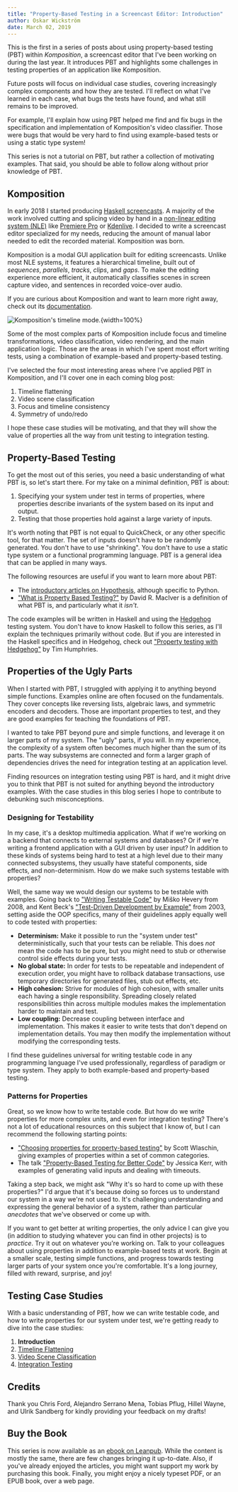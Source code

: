 ```yaml
---
title: "Property-Based Testing in a Screencast Editor: Introduction"
author: Oskar Wickström
date: March 02, 2019
---
```


This is the first in a series of posts about using property-based
testing (PBT) within _Komposition_, a screencast editor that I've been
working on during the last year. It introduces PBT and highlights some
challenges in testing properties of an application like Komposition.

Future posts will focus on individual case studies, covering
increasingly complex components and how they are tested. I'll reflect
on what I've learned in each case, what bugs the tests have found, and
what still remains to be improved.

For example, I'll explain how using PBT helped me find and fix bugs in
the specification and implementation of Komposition's video
classifier. Those were bugs that would be very hard to find using
example-based tests or using a static type system!

This series is not a tutorial on PBT, but rather a collection of
motivating examples. That said, you should be able to follow along
without prior knowledge of PBT.

## Komposition

In early 2018 I started producing [Haskell
screencasts](https://haskell-at-work.com). A majority of the work
involved cutting and splicing video by hand in a [non-linear editing
system (NLE)](https://en.wikipedia.org/wiki/Non-linear_editing_system)
like [Premiere Pro](https://en.wikipedia.org/wiki/Adobe_Premiere_Pro)
or [Kdenlive](https://kdenlive.org/en/). I decided to write a
screencast editor specialized for my needs, reducing the amount of
manual labor needed to edit the recorded material. Komposition was
born.

Komposition is a modal GUI application built for editing
screencasts. Unlike most NLE systems, it features a hierarchical
timeline, built out of _sequences_, _parallels_, _tracks_, _clips_,
and _gaps_. To make the editing experience more efficient, it
automatically classifies scenes in screen capture video, and sentences
in recorded voice-over audio.

If you are curious about Komposition and want to learn more right
away, check out its
[documentation](https://owickstrom.github.io/komposition/).

![Komposition's timeline mode.](/assets/property-based-testing-the-ugly-parts/komposition-light.png){width=100%}

Some of the most complex parts of Komposition include focus and
timeline transformations, video classification, video rendering, and
the main application logic. Those are the areas in which I've spent
most effort writing tests, using a combination of example-based and
property-based testing.

I've selected the four most interesting areas where I've applied PBT
in Komposition, and I'll cover one in each coming blog post:

1. Timeline flattening
2. Video scene classification
3. Focus and timeline consistency
4. Symmetry of undo/redo

I hope these case studies will be motivating, and that they will show
the value of properties all the way from unit testing to integration
testing.

## Property-Based Testing

To get the most out of this series, you need a basic understanding of
what PBT is, so let's start there. For my take on a minimal
definition, PBT is about:

1. Specifying your system under test in terms of properties, where
   properties describe invariants of the system based on its input
   and output.
2. Testing that those properties hold against a large variety of
   inputs.

It's worth noting that PBT is not equal to QuickCheck, or any other
specific tool, for that matter. The set of inputs doesn't have to be
randomly generated. You don't have to use "shrinking". You don't have
to use a static type system or a functional programming language. PBT
is a general idea that can be applied in many ways.

The following resources are useful if you want to learn more about
PBT:

* The [introductory articles on
  Hypothesis](https://hypothesis.works/articles/intro/), although
  specific to Python.
* ["What is Property Based
  Testing?"](https://hypothesis.works/articles/what-is-property-based-testing/)
  by David R. MacIver is a definition of what PBT is, and particularly
  what it _isn't_.

The code examples will be written in Haskell and using the
[Hedgehog](https://hackage.haskell.org/package/hedgehog) testing
system. You don't have to know Haskell to follow this series, as
I'll explain the techniques primarily without code. But if you are
interested in the Haskell specifics and in Hedgehog, check out
["Property testing with
Hedgehog"](https://teh.id.au/#/posts/2017/04/23/property-testing-with-hedgehog/)
by Tim Humphries.

## Properties of the Ugly Parts

When I started with PBT, I struggled with applying it to anything
beyond simple functions. Examples online are often focused on the
fundamentals. They cover concepts like reversing lists, algebraic
laws, and symmetric encoders and decoders. Those are important
properties to test, and they are good examples for teaching the
foundations of PBT.

I wanted to take PBT beyond pure and simple functions, and leverage it
on larger parts of my system. The "ugly" parts, if you will. In my
experience, the complexity of a system often becomes much higher than
the sum of its parts. The way subsystems are connected and form a
larger graph of dependencies drives the need for integration testing
at an application level.

Finding resources on integration testing using PBT is hard, and it
might drive you to think that PBT is not suited for anything beyond
the introductory examples. With the case studies in this blog series I
hope to contribute to debunking such misconceptions.

### Designing for Testability

In my case, it's a desktop multimedia application. What if we're
working on a backend that connects to external systems and databases?
Or if we're writing a frontend application with a GUI driven by user
input? In addition to these kinds of systems being hard to test at a
high level due to their many connected subsystems, they usually have
stateful components, side effects, and non-determinism. How do we make
such systems testable with properties?

Well, the same way we would design our systems to be testable with
examples. Going back to ["Writing Testable
Code"](https://testing.googleblog.com/2008/08/by-miko-hevery-so-you-decided-to.html)
by Miško Hevery from 2008, and Kent Beck's ["Test-Driven Development
by
Example"](https://www.amazon.com/Test-Driven-Development-Kent-Beck/dp/0321146530)
from 2003, setting aside the OOP specifics, many of their guidelines
apply equally well to code tested with properties:

* **Determinism:** Make it possible to run the "system under test"
  deterministically, such that your tests can be reliable. This does
  _not_ mean the code has to be pure, but you might need to stub or
  otherwise control side effects during your tests.
* **No global state:** In order for tests to be repeatable and
  independent of execution order, you might have to rollback database
  transactions, use temporary directories for generated files, stub
  out effects, etc.
* **High cohesion:** Strive for modules of high cohesion, with smaller
  units each having a single responsibility. Spreading closely related
  responsibilities thin across multiple modules makes the
  implementation harder to maintain and test.
* **Low coupling:** Decrease coupling between interface and
  implementation. This makes it easier to write tests that don't
  depend on implementation details. You may then modify the
  implementation without modifying the corresponding tests.

I find these guidelines universal for writing testable code in any
programming language I've used professionally, regardless of paradigm
or type system. They apply to both example-based and property-based
testing.

### Patterns for Properties

Great, so we know how to write testable code. But how do we write
properties for more complex units, and even for integration testing?
There's not a lot of educational resources on this subject that I know
of, but I can recommend the following starting points:

* ["Choosing properties for property-based
  testing"](https://fsharpforfunandprofit.com/posts/property-based-testing-2/)
  by Scott Wlaschin, giving examples of properties within a set of
  common categories.
* The talk ["Property-Based Testing for Better
  Code"](https://www.youtube.com/watch?v=shngiiBfD80) by Jessica Kerr,
  with examples of generating valid inputs and dealing with timeouts.

Taking a step back, we might ask "Why it's so hard to come up with
these properties?" I'd argue that it's because doing so forces us to
understand our system in a way we're not used to. It's challenging
understanding and expressing the general behavior of a system, rather
than particular _anecdotes_ that we've observed or come up with.

If you want to get better at writing properties, the only advice I can
give you (in addition to studying whatever you can find in other
projects) is to _practice_. Try it out on whatever you're working
on. Talk to your colleagues about using properties in addition to
example-based tests at work. Begin at a smaller scale, testing simple
functions, and progress towards testing larger parts of your system
once you're comfortable. It's a long journey, filled with reward,
surprise, and joy!

## Testing Case Studies

With a basic understanding of PBT, how we can write testable code, and
how to write properties for our system under test, we're getting ready
to dive into the case studies:

1. **Introduction**
1. [Timeline Flattening](/2019-03-24-property-based-testing-in-a-screencast-editor-case-study-1.html)
1. [Video Scene Classification](/2019-04-17-property-based-testing-in-a-screencast-editor-case-study-2.html)
1. [Integration Testing](/2019-06-02-property-based-testing-in-a-screencast-editor-case-study-3.html)

## Credits

Thank you Chris Ford, Alejandro Serrano Mena, Tobias Pflug, Hillel
Wayne, and Ulrik Sandberg for kindly providing your feedback on my
drafts!

## Buy the Book

This series is now available as an [ebook on
Leanpub](https://leanpub.com/property-based-testing-in-a-screencast-editor). While
the content is mostly the same, there are few changes bringing it
up-to-date. Also, if you've already enjoyed the articles, you might
want support my work by purchasing this book. Finally, you might enjoy
a nicely typeset PDF, or an EPUB book, over a web page.
